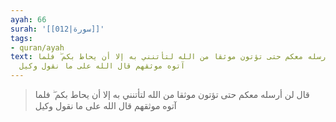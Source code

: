 ```yaml
---
ayah: 66
surah: '[[012|سورة]]'
tags:
- quran/ayah
text: قال لن أرسله معكم حتى تؤتون موثقا من الله لتأتنني به إلا أن يحاط بكم ۖ فلما
  آتوه موثقهم قال الله على ما نقول وكيل
---
```

> قال لن أرسله معكم حتى تؤتون موثقا من الله لتأتنني به إلا أن يحاط بكم ۖ فلما آتوه موثقهم قال الله على ما نقول وكيل
